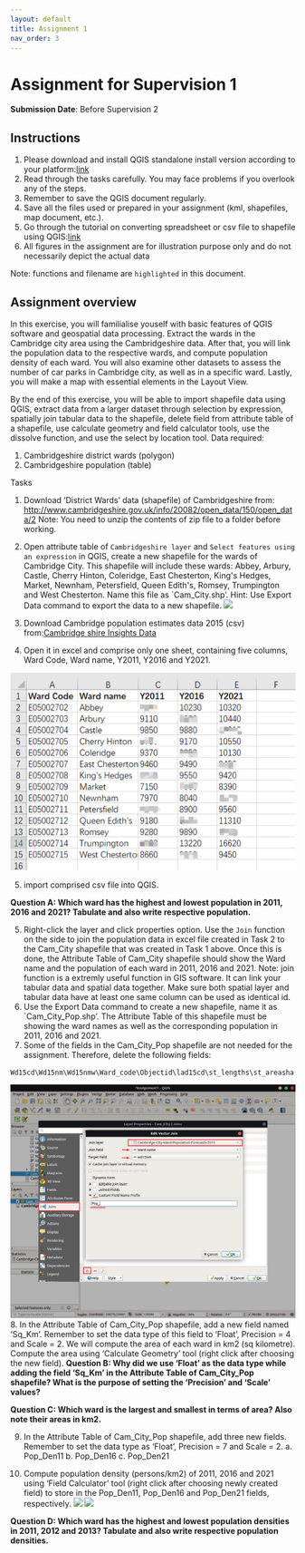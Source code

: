 ```yaml
---
layout: default
title: Assignment 1
nav_order: 3
---
```


# Assignment for Supervision 1
**Submission Date**: Before Supervision 2

## Instructions
1.  Please download and install QGIS standalone install version according to your platform:[link](https://qgis.org/en/site/forusers/download.html)
2.  Read through the tasks carefully. You may face problems if you overlook any of the steps.
3.  Remember to save the QGIS document regularly. 
4.  Save all the files used or prepared in your assignment (kml, shapefiles, map document, etc.).
5.  Go through the tutorial on converting spreadsheet or csv file to shapefile using QGIS:[link](https://www.qgistutorials.com/en/docs/importing_spreadsheets_csv.html)
6.  All figures in the assignment are for illustration purpose only and do not necessarily depict the actual data

Note: functions and filename are `highlighted` in this document.


## Assignment overview
In this exercise, you will familialise youself with basic features of QGIS software and geospatial data processing.
Extract the wards in the Cambridge city area using the Cambridgeshire data. After that, you will link the population data to the respective wards, and compute population density of each ward. You will also examine other datasets to assess the number of car parks in Cambridge city, as well as in a specific ward. Lastly, you will make a map with essential elements in the Layout View.

By the end of this exercise, you will be able to import shapefile data using QGIS, extract data from a larger dataset through selection by expression, spatially join tabular data to the shapefile, delete field from attribute table of a shapefile, use calculate geometry and field calculator tools, use the dissolve function, and use the select by location tool. 
Data required:
1.  Cambridgeshire district wards (polygon)
2.  Cambridgeshire population (table)

Tasks
1.  Download ‘District Wards’ data (shapefile) of Cambridgeshire from:
http://www.cambridgeshire.gov.uk/info/20082/open_data/150/open_data/2
Note: You need to unzip the contents of zip file to a folder before working.
2.  Open attribute table of `Cambridgeshire layer` and `Select features using an expression` in QGIS, create a new shapefile for the wards of Cambridge City. This shapefile will include these wards: Abbey, Arbury, Castle, Cherry Hinton, Coleridge, East Chesterton, King's Hedges, Market, Newnham, Petersfield, Queen Edith's, Romsey, Trumpington and West Chesterton. Name this file as `Cam_City.shp’.
Hint: Use Export Data command to export the data to a new shapefile. 
![](#statics/Assignment1_select.png)

3.  Download Cambridge population estimates data 2015 (csv) from:[Cambridge shire Insights Data](https://data.cambridgeshireinsight.org.uk/dataset/2015-based-population-and-dwelling-stock-forecasts-cambridgeshire-and-peterborough-0)

4.  Open it in excel and comprise only one sheet, containing five columns, Ward Code, Ward name, Y2011, Y2016 and Y2021.

![](statics/Assignment1_pop.png)

5. import comprised csv file into QGIS.

**Question A: Which ward has the highest and lowest population in 2011, 2016 and 2021? Tabulate and also write respective population.**

5.  Right-click the layer and click properties option. Use the `Join` function on the side to join the population data in excel file created in Task 2 to the Cam_City shapefile that was created in Task 1 above. Once this is done, the Attribute Table of Cam_City shapefile should show the Ward name and the population of each ward in 2011, 2016 and 2021.
Note: join function is a extremly useful function in GIS software. It can link your tabular data and spatial data together. Make sure both spatial layer and tabular data have at least one same column can be used as identical id.
6.  Use the Export Data command to create a new shapefile, name it as `Cam_City_Pop.shp’. The Attribute Table of this shapefile must be showing the ward names as well as the corresponding population in 2011, 2016 and 2021.
7.  Some of the fields in the Cam_City_Pop shapefile are not needed for the assignment. Therefore, delete the following fields:
```
Wd15cd\Wd15nm\Wd15nmw\Ward_code\Objectid\lad15cd\st_lengths\st_areasha
```
![](statics/Assignment1_join.png)
8.  In the Attribute Table of Cam_City_Pop shapefile, add a new field named ‘Sq_Km’. Remember to set the data type of this field to ‘Float’, Precision = 4 and Scale = 2. We will compute the area of each ward in km2 (sq kilometre). Compute the area using ‘Calculate Geometry’ tool (right click after choosing the new field).
**Question B: Why did we use ‘Float’ as the data type while adding the field ‘Sq_Km’ in the Attribute Table of Cam_City_Pop shapefile? What is the purpose of setting the ‘Precision’ and ‘Scale’ values?**

**Question C: Which ward is the largest and smallest in terms of area? Also note their areas in km2.**

9.  In the Attribute Table of Cam_City_Pop shapefile, add three new fields. Remember to set the data type as ‘Float’, Precision = 7 and Scale = 2.
a.  Pop_Den11 
b.  Pop_Den16 
c.  Pop_Den21 


10. Compute population density (persons/km2) of 2011, 2016 and 2021 using ‘Field Calculator’ tool (right click after choosing newly created field)  to store in the Pop_Den11, Pop_Den16 and Pop_Den21 fields, respectively.
![](statics/Assignment1_field.png)
![](statics/Assignment1_field_output.png)

**Question D: Which ward has the highest and lowest population densities in 2011, 2012 and 2013? Tabulate and also write respective population densities.**
